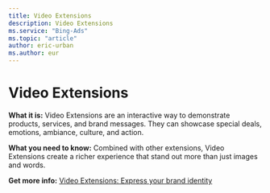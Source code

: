 ```yaml
---
title: Video Extensions
description: Video Extensions
ms.service: "Bing-Ads"
ms.topic: "article"
author: eric-urban
ms.author: eur
---
```


# Video Extensions

**What it is:**  Video Extensions are an interactive way to demonstrate products, services, and brand messages. They can showcase special deals, emotions, ambiance, culture, and action.

**What you need to know:**  Combined with other extensions, Video Extensions create a richer experience that stand out more than just images and words.

**Get more info:**  [Video Extensions: Express your brand identity](../hlp_BA_PROC_AddVideoExtension.md)


